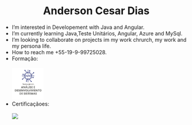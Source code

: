 <h1 align="center"> Anderson Cesar Dias </h1>

- I’m interested in Developement with Java and Angular.
- I’m currently learning Java,Teste Unitários, Angular, Azure and MySql.
- I’m looking to collaborate on projects im my work chrurch, my work and my persona life.
- How to reach me +55-19-9-99725028.
- Formação:<br><br><img src="https://github.com/anderson-bootdega/anderson-bootdega/blob/main/FACUL.png" width="18%"/>
- Certificaçãoes:<br><br><img src="https://images.credly.com/images/be8fcaeb-c769-4858-b567-ffaaa73ce8cf/image.png" width="18%"/>

<!---
anderson-bootdega/anderson-bootdega is a ✨ special ✨ repository because its `README.md` (this file) appears on your GitHub profile.
You can click the Preview link to take a look at your changes.
--->
